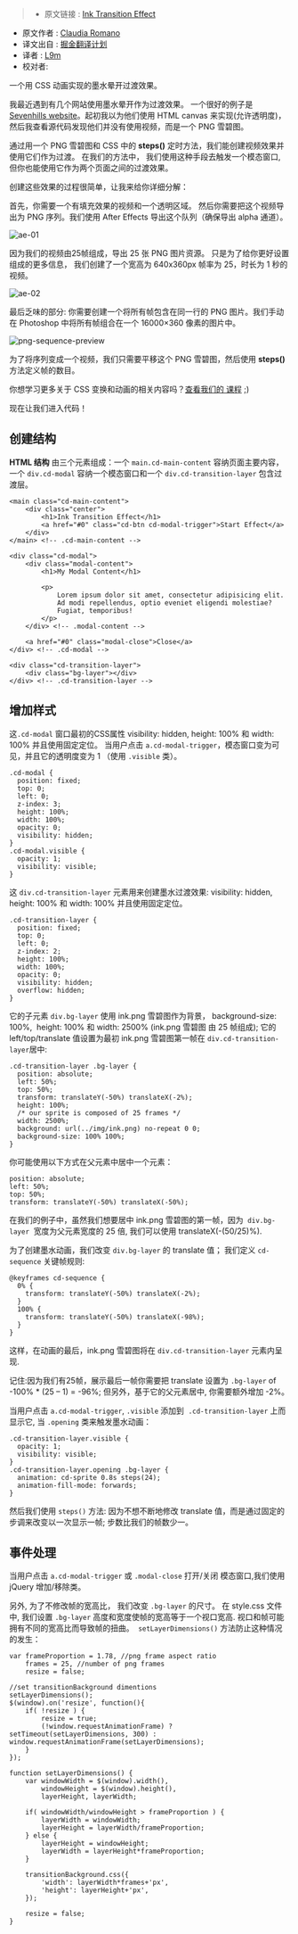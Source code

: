 >* 原文链接 : [Ink Transition Effect](https://codyhouse.co/gem/ink-transition-effect/)
* 原文作者 : [Claudia Romano](https://twitter.com/romano_cla)
* 译文出自 : [掘金翻译计划](https://github.com/xitu/gold-miner)
* 译者 : [L9m](https://github.com/L9m)
* 校对者:


一个用 CSS 动画实现的墨水晕开过渡效果。

我最近遇到有几个网站使用墨水晕开作为过渡效果。 一个很好的例子是 [Sevenhills website](http://www.sevenhillswholefoods.com/experience/)。起初我以为他们使用 HTML canvas 来实现(允许透明度)， 然后我查看源代码发现他们并没有使用视频，而是一个 PNG 雪碧图。

通过用一个 PNG 雪碧图和 CSS 中的 **steps()** 定时方法，我们能创建视频效果并使用它们作为过渡。 在我们的方法中， 我们使用这种手段去触发一个模态窗口, 但你也能使用它作为两个页面之间的过渡效果。

创建这些效果的过程很简单，让我来给你详细分解：

首先，你需要一个有填充效果的视频和一个透明区域。 然后你需要把这个视频导出为 PNG 序列。我们使用 After Effects 导出这个队列（确保导出 alpha 通道）。

![ae-01](https://0bf196087c14ed19d1f11cf1-ambercreativelab.netdna-ssl.com/wp-content/uploads/2016/03/ae-01.png)

因为我们的视频由25帧组成，导出 25 张 PNG 图片资源。 只是为了给你更好设置组成的更多信息， 我们创建了一个宽高为 640x360px 帧率为 25，时长为 1 秒的视频。

![ae-02](https://0bf196087c14ed19d1f11cf1-ambercreativelab.netdna-ssl.com/wp-content/uploads/2016/03/ae-02.png)

最后乏味的部分: 你需要创建一个将所有帧包含在同一行的 PNG 图片。我们手动在 Photoshop 中将所有帧组合在一个 16000×360 像素的图片中。

![png-sequence-preview](https://0bf196087c14ed19d1f11cf1-ambercreativelab.netdna-ssl.com/wp-content/uploads/2016/03/png-sequence-preview.png)

为了将序列变成一个视频，我们只需要平移这个 PNG 雪碧图，然后使用 **steps()** 方法定义帧的数目。

你想学习更多关于 CSS 变换和动画的相关内容吗？[查看我们的 课程](https://codyhouse.co/course/mastering-css-transitions-transformations-animations/) ;)

现在让我们进入代码！

## 创建结构

 **HTML 结构** 由三个元素组成：一个 `main.cd-main-content` 容纳页面主要内容，一个 `div.cd-modal` 容纳一个模态窗口和一个 `div.cd-transition-layer` 包含过渡层。

    <main class="cd-main-content">
        <div class="center">
            <h1>Ink Transition Effect</h1>
            <a href="#0" class="cd-btn cd-modal-trigger">Start Effect</a>
        </div>
    </main> <!-- .cd-main-content -->

    <div class="cd-modal">
        <div class="modal-content">
            <h1>My Modal Content</h1>

            <p>
                Lorem ipsum dolor sit amet, consectetur adipisicing elit. 
                Ad modi repellendus, optio eveniet eligendi molestiae? 
                Fugiat, temporibus! 
            </p>
        </div> <!-- .modal-content -->

        <a href="#0" class="modal-close">Close</a>
    </div> <!-- .cd-modal -->

    <div class="cd-transition-layer"> 
        <div class="bg-layer"></div>
    </div> <!-- .cd-transition-layer -->

## 增加样式

这`.cd-modal` 窗口最初的CSS属性 visibility: hidden, height: 100% 和 width: 100% 并且使用固定定位。
当用户点击 `a.cd-modal-trigger`，模态窗口变为可见，并且它的透明度变为 1 （使用 `.visible` 类）。

    .cd-modal {
      position: fixed;
      top: 0;
      left: 0;
      z-index: 3;
      height: 100%;
      width: 100%;
      opacity: 0;
      visibility: hidden;
    }
    .cd-modal.visible {
      opacity: 1;
      visibility: visible;
    }

这 `div.cd-transition-layer` 元素用来创建墨水过渡效果:  visibility: hidden, height: 100% 和 width: 100% 并且使用固定定位。

    .cd-transition-layer {
      position: fixed;
      top: 0;
      left: 0;
      z-index: 2;
      height: 100%;
      width: 100%;
      opacity: 0;
      visibility: hidden;
      overflow: hidden;
    }

它的子元素 `div.bg-layer` 使用 ink.png 雪碧图作为背景， background-size: 100%,  height: 100% 和 width: 2500% (ink.png 雪碧图 由 25 帧组成); 它的 left/top/translate 值设置为最初 ink.png 雪碧图第一帧在 `div.cd-transition-layer`居中:

    .cd-transition-layer .bg-layer {
      position: absolute;
      left: 50%;
      top: 50%;
      transform: translateY(-50%) translateX(-2%);
      height: 100%;
      /* our sprite is composed of 25 frames */
      width: 2500%;
      background: url(../img/ink.png) no-repeat 0 0;
      background-size: 100% 100%;
    }

你可能使用以下方式在父元素中居中一个元素：

    position: absolute;
    left: 50%;
    top: 50%;
    transform: translateY(-50%) translateX(-50%);

在我们的例子中，虽然我们想要居中 ink.png 雪碧图的第一帧，因为  `div.bg-layer`  宽度为父元素宽度的 25 倍, 我们可以使用 translateX(-(50/25)%).

为了创建墨水动画，我们改变 `div.bg-layer` 的  translate 值； 我们定义 `cd-sequence` 关键帧规则:

    @keyframes cd-sequence {
      0% {
        transform: translateY(-50%) translateX(-2%);
      }
      100% {
        transform: translateY(-50%) translateX(-98%);
      }
    }

这样，在动画的最后，ink.png 雪碧图将在 `div.cd-transition-layer` 元素内呈现.

记住:因为我们有25帧，展示最后一帧你需要把 translate 设置为 `.bg-layer` of -100% * (25 – 1) = -96%; 但另外，基于它的父元素居中, 你需要额外增加 -2%。

当用户点击 `a.cd-modal-trigger`, `.visible` 添加到  `.cd-transition-layer` 上而显示它, 当 `.opening` 类来触发墨水动画：

    .cd-transition-layer.visible {
      opacity: 1;
      visibility: visible;
    }
    .cd-transition-layer.opening .bg-layer {
      animation: cd-sprite 0.8s steps(24);
      animation-fill-mode: forwards;
    }

然后我们使用 `steps()` 方法: 因为不想不断地修改 translate 值，而是通过固定的步调来改变以一次显示一帧; 步数比我们的帧数少一。

## 事件处理

当用户点击 `a.cd-modal-trigger` 或 `.modal-close` 打开/关闭 模态窗口,我们使用 jQuery 增加/移除类。

另外, 为了不修改帧的宽高比， 我们改变 `.bg-layer` 的尺寸。 在 style.css 文件中, 我们设置 `.bg-layer` 高度和宽度使帧的宽高等于一个视口宽高. 视口和帧可能拥有不同的宽高比而导致帧的扭曲。  `setLayerDimensions()` 方法防止这种情况的发生：

    var frameProportion = 1.78, //png frame aspect ratio
        frames = 25, //number of png frames
        resize = false;

    //set transitionBackground dimentions
    setLayerDimensions();
    $(window).on('resize', function(){
        if( !resize ) {
            resize = true;
            (!window.requestAnimationFrame) ? setTimeout(setLayerDimensions, 300) : window.requestAnimationFrame(setLayerDimensions);
        }
    });

    function setLayerDimensions() {
        var windowWidth = $(window).width(),
            windowHeight = $(window).height(),
            layerHeight, layerWidth;

        if( windowWidth/windowHeight > frameProportion ) {
            layerWidth = windowWidth;
            layerHeight = layerWidth/frameProportion;
        } else {
            layerHeight = windowHeight;
            layerWidth = layerHeight*frameProportion;
        }

        transitionBackground.css({
            'width': layerWidth*frames+'px',
            'height': layerHeight+'px',
        });

        resize = false;
    }




</div>

</div>
